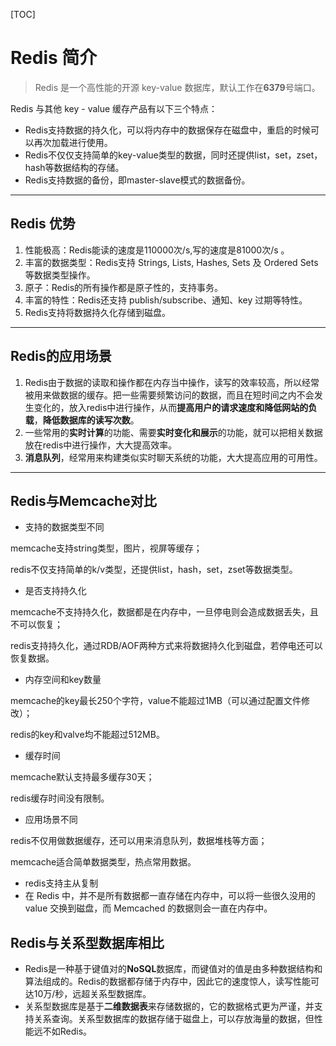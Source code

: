[TOC]

# Redis 简介

> Redis 是一个高性能的开源 key-value 数据库，默认工作在**6379**号端口。
>

Redis 与其他 key - value 缓存产品有以下三个特点：

- Redis支持数据的持久化，可以将内存中的数据保存在磁盘中，重启的时候可以再次加载进行使用。
- Redis不仅仅支持简单的key-value类型的数据，同时还提供list，set，zset，hash等数据结构的存储。
- Redis支持数据的备份，即master-slave模式的数据备份。

------

## Redis 优势

1. 性能极高：Redis能读的速度是110000次/s,写的速度是81000次/s 。
2. 丰富的数据类型：Redis支持 Strings, Lists, Hashes, Sets 及 Ordered Sets 等数据类型操作。
3. 原子：Redis的所有操作都是原子性的，支持事务。
4. 丰富的特性：Redis还支持 publish/subscribe、通知、key 过期等特性。
5. Redis支持将数据持久化存储到磁盘。

------

## Redis的应用场景

1. Redis由于数据的读取和操作都在内存当中操作，读写的效率较高，所以经常被用来做数据的缓存。把一些需要频繁访问的数据，而且在短时间之内不会发生变化的，放入redis中进行操作，从而**提高用户的请求速度和降低网站的负载**，**降低数据库的读写次数**。
2. 一些常用的**实时计算**的功能、需要**实时变化和展示**的功能，就可以把相关数据放在redis中进行操作，大大提高效率。
3. **消息队列**，经常用来构建类似实时聊天系统的功能，大大提高应用的可用性。

------

## Redis与Memcache对比

- 支持的数据类型不同


memcache支持string类型，图片，视屏等缓存；

redis不仅支持简单的k/v类型，还提供list，hash，set，zset等数据类型。

- 是否支持持久化


memcache不支持持久化，数据都是在内存中，一旦停电则会造成数据丢失，且不可以恢复；

redis支持持久化，通过RDB/AOF两种方式来将数据持久化到磁盘，若停电还可以恢复数据。

- 内存空间和key数量


memcache的key最长250个字符，value不能超过1MB（可以通过配置文件修改）；

redis的key和valve均不能超过512MB。

- 缓存时间


memcache默认支持最多缓存30天；

redis缓存时间没有限制。

- 应用场景不同


redis不仅用做数据缓存，还可以用来消息队列，数据堆栈等方面；

memcache适合简单数据类型，热点常用数据。

- redis支持主从复制
- 在 Redis 中，并不是所有数据都一直存储在内存中，可以将一些很久没用的 value 交换到磁盘，而 Memcached 的数据则会一直在内存中。

## Redis与关系型数据库相比

- Redis是一种基于键值对的**NoSQL**数据库，而键值对的值是由多种数据结构和算法组成的。Redis的数据都存储于内存中，因此它的速度惊人，读写性能可达10万/秒，远超关系型数据库。
- 关系型数据库是基于**二维数据表**来存储数据的，它的数据格式更为严谨，并支持关系查询。关系型数据库的数据存储于磁盘上，可以存放海量的数据，但性能远不如Redis。

